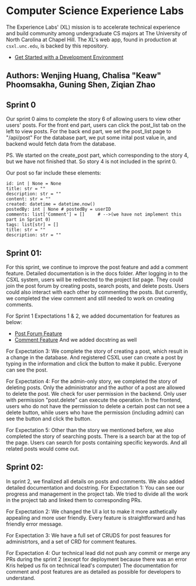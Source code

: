 # Computer Science Experience Labs

The Experience Labs' (XL) mission is to accelerate technical experience and build community among undergraduate CS majors at The University of North Carolina at Chapel Hill. The XL's web app, found in production at `csxl.unc.edu`, is backed by this repository.

* [Get Started with a Development Environment](docs/get_started.md)

## Authors: Wenjing Huang, Chalisa "Keaw" Phoomsakha, Guning Shen, Ziqian Zhao

## Sprint 0

Our sprint 0 aims to complete the story 6 of allowing users to view other users' posts. 
For the front end part, users can click the post_list tab on the left to view posts.
For the back end part, we set the post_list page to "/api/post"
For the database part, we put some inital post value in, and backend would fetch data from the database.

PS. We started on the create_post part, which corresponding to the story 4, but we have not finished that. So story 4 is not included in the sprint 0.

Our post so far include these elements:

    id: int | None = None
    title: str = ""
    description: str = ""
    content: str = ""
    created: datetime = datetime.now()
    postedBy: int | None # postedBy = userID
    comments: list['Comment'] = []     # -->(we have not implement this part in Sprint 0)
    tags: list[str] = []
    title: str = ""
    description: str = ""

## Sprint 01:
For this sprint, we continue to improve the post feature and add a comment feature. Detailed documentation is in the docs folder. After logging in to the CSXL system, users will be redirected to the project list page. They could join the post forum by creating posts, search posts, and delete posts. Users could also interact with each other by commenting the posts. But currently, we completed the view comment and still needed to work on creating comments.

For Sprint 1 Expectations 1 & 2, we added documentation for features as below:
* [Post Forum Feature](docs/post.md)
* [Comment Feature](docs/comments.md)
And we added docstring as well

For Expectation 3:
We complete the story of creating a post, which result in a change in the database. And registered CSXL user can create a post by typing in the information and click the button to make it public. Everyone can see the post.

For Expectation 4:
For the admin-only story, we completed the story of deleting posts. Only the administrator and the author of a post are allowed to delete the post. We check for user permission in the backend. Only user with permission "post.delete" can execute the operation. In the frontend, users who do not have the permission to delete a certain post can not see a delete button, while users who have the permission (including admin) can see the button and click the button.
    
For Expectation 5:
Other than the story we mentioned before, we also completed the story of searching posts. There is a search bar at the top of the page. Users can search for posts containing specific keywords. And all related posts would come out.

## Sprint 02:
In sprint 2, we finalized all details on posts and comments. We also added detailed documentation and docstring.
For Expectation 1: 
You can see our progress and management in the project tab. We tried to divide all the work in the project tab and linked them to corresponding PRs.

For Expectation 2: 
We changed the UI a lot to make it more asthetically appealing and more user friendly. Every feature is straightforward and has friendly error message.

For Expectation 3:
We have a full set of CRUDS for post feasures for administrtors, and a set of CRD for comment features.

For Expectation 4:
Our technical lead did not push any commit or merge any PRs during the sprint 2 (except for deployment because there was an error Kris helped us fix on technical lead's computer) The documentation for comment and post features are as detailed as possible for developers to understand.
